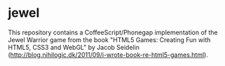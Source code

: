 jewel
=====

This repository contains a CoffeeScript/Phonegap implementation of the Jewel Warrior game from the book "HTML5 Games: Creating Fun with HTML5, CSS3 and WebGL" by Jacob Seidelin (http://blog.nihilogic.dk/2011/09/i-wrote-book-re-html5-games.html).
